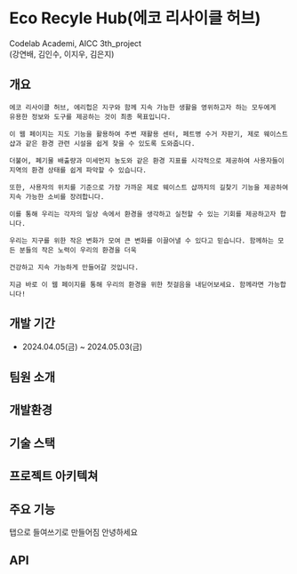 # Eco Recyle Hub(에코 리사이클 허브)

 Codelab Academi, AICC 3th_project  
 (강연배, 김인수, 이지우, 김은지)
 
 ## 개요
```
에코 리사이클 허브, 에리헙은 지구와 함께 지속 가능한 생활을 영위하고자 하는 모두에게  
유용한 정보와 도구를 제공하는 것이 최종 목표입니다.

이 웹 페이지는 지도 기능을 활용하여 주변 재활용 센터, 페트병 수거 자판기, 제로 웨이스트 샵과 같은 환경 관련 시설을 쉽게 찾을 수 있도록 도와줍니다.

더불어, 폐기물 배출량과 미세먼지 농도와 같은 환경 지표를 시각적으로 제공하여 사용자들이 지역의 환경 상태를 쉽게 파악할 수 있습니다.

또한, 사용자의 위치를 기준으로 가장 가까운 제로 웨이스트 샵까지의 길찾기 기능을 제공하여 지속 가능한 소비를 장려합니다.

이를 통해 우리는 각자의 일상 속에서 환경을 생각하고 실천할 수 있는 기회를 제공하고자 합니다.

우리는 지구를 위한 작은 변화가 모여 큰 변화를 이끌어낼 수 있다고 믿습니다. 함께하는 모든 분들의 작은 노력이 우리의 환경을 더욱

건강하고 지속 가능하게 만들어갈 것입니다.

지금 바로 이 웹 페이지를 통해 우리의 환경을 위한 첫걸음을 내딛어보세요. 함께라면 가능합니다!
```

## 개발 기간
- 2024.04.05(금) ~ 2024.05.03(금)

## 팀원 소개

## 개발환경

## 기술 스택

## 프로젝트 아키텍쳐

## 주요 기능
  탭으로 들여쓰기로 만들어짐
  안녕하세요

## API
